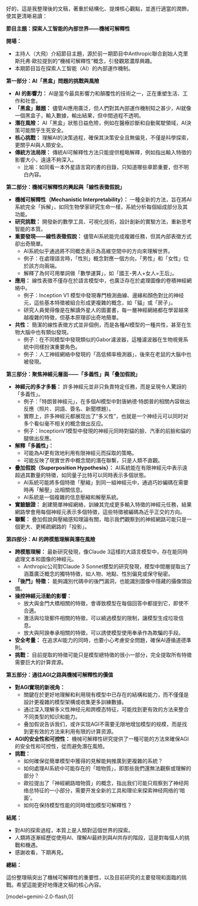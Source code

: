 好的，這是我整理後的文稿，著重於結構化、提煉核心觀點，並進行適當的潤飾，使其更清晰易讀：

**節目主題：探索人工智能的內部世界——機械可解釋性**

**開場：**

*   主持人（大飛）介紹節目主題，源於前一期節目中Anthropic聯合創始人克里斯托弗·歐拉提到的“機械可解釋性”概念，引發觀眾濃厚興趣。
*   本期節目旨在探索人工智能（AI）的內部運作機制。

**第一部分：AI「黑盒」問題的挑戰與風險**

*   **AI 的影響力：** AI是當今最具影響力和顛覆性的技術之一，正在重塑生活、工作和社會。
*   **「黑盒」難題：** 儘管AI應用廣泛，但人們對其內部運作機制知之甚少，AI就像一個黑盒子，輸入數據，輸出結果，但中間過程不透明。
*   **潛在風險：** AI「黑盒」狀態日益危險，例如在醫療診斷和自動駕駛領域，AI決策可能關乎生死安全。
*   **核心挑戰：** 理解AI的決策過程，確保其決策安全且無偏見，不僅是科學探索，更關乎AI與人類安全。
*   **傳統方法局限：** 傳統AI可解釋性方法只能提供粗略解釋，例如指出輸入特徵的影響大小，遠遠不夠深入。
    *   比喻：如同看一本外星語言寫的書的目錄，只知道哪些章節重要，但不明白內容。

**第二部分：機械可解釋性的興起與「線性表徵假說」**

*   **機械可解釋性（Mechanistic Interpretability）：** 一種全新的方法，旨在將AI系統完全「拆解」，如同生物學家研究生命一樣，系統分析每個組成部分及其功能。
*   **研究挑戰：** 開發新的數學工具、可視化技術，設計創新的實驗方法，重新思考智能的本質。
*   **重要發現——線性表徵假說：** 儘管AI系統能完成複雜任務，但其內部表徵方式卻出奇簡單。
    *   AI系統似乎通過將不同概念表示為高維空間中的方向來理解世界。
    *   例子：在處理語言時，「性別」概念對應一個方向，「男性」和「女性」位於該方向兩端。
    *   解釋了為何可用單詞做「數學運算」，如「國王-男人+女人=王后」。
*   **應用：** 線性表徵不僅存在於語言模型中，也廣泛存在於處理圖像的卷積神經網絡中。
    *   例子：Inception V1 模型中發現專門檢測曲線、邊緣和顏色對比的神经元，這些基本特徵被組合形成更複雜的概念，如「貓」或「房子」。
    *   研究人員覺得像是在解讀外星人的圖畫書，每一層神經網絡都在學習越來越複雜的特徵，但基本原理卻出奇地簡單。
*   **共性：** 簡潔的線性表徵方式並非個例，而是各種AI模型的一種共性，甚至在生物大腦中也有類似發現。
    *   例子：在不同模型中發現類似的Gabor濾波器，這種濾波器在生物視覺系統中同樣扮演重要角色。
    *   例子：人工神經網絡中發現的「高低頻率檢測器」，後來在老鼠的大腦中也被發現。

**第三部分：聚焦神經元層面——「多義性」與「叠加假說」**

*   **神經元的多才多藝：** 許多神經元並非只負責特定任務，而是呈現令人驚訝的「多義性」。
    *   例子：「特朗普神經元」，在多個AI模型中對唐納德·特朗普的相關內容做出反應（照片、詞語、簽名、新聞標題）。
    *   實際上，許多神經元都展现出了“多义性”，也就是一个神经元可以同时对多个看似毫不相关的概念做出反应。
    *   例子：InceptionV1模型中發現的神經元同時對貓的臉、汽車的前臉和貓的腿做出反應。
*   **解釋「多義性」：**
    *   可能為AI更有效地利用有限神經元而採取的策略。
    *   可能反映了現實世界中概念間的潛在聯繫，只是人類不直觀。
*   **疊加假說（Superposition Hypothesis）：** AI系統能在有限神經元中表示遠超過其數量的特徵，如同量子比特可以同時表示多個狀態。
    *   AI系統可能將多個特徵「壓縮」到同一組神經元中，通過巧妙編碼在需要時再「解壓」出相關信息。
    *   AI系統是一個複雜的信息壓縮和解壓系統。
*   **實驗驗證：** 創建簡單神經網絡，訓練其完成更多輸入特徵的神經元任務，結果網路學會用每個神經元表示多個特徵，這些特徵被編碼為近乎正交的方向。
*   **聯繫：** 疊加假說與壓縮感知理論有關，暗示我們觀察到的神經網路可能只是一個更大、更稀疏網路的「投影」。

**第四部分：AI 的跨模態理解與潛在風險**

*   **跨模態理解：** 最新研究發現，像Claude 3這樣的大語言模型中，存在能同時處理文本和圖像的神經元。
    *   Anthropic公司對Claude 3 Sonnet模型的研究發現，模型中間層提取出了涵蓋廣泛概念的獨特特徵，如人物、地點、性別偏見或保守秘密。
*   **「後門」特徵：** 能夠識別代碼中的後門漏洞，也能識別圖像中隱藏的攝像頭設備。
*   **操控神經元活動的影響：**
    *   放大與金門大橋相關的特徵，會導致模型在每個回答中都提到它，即使不合適。
    *   激活與垃圾郵件相關的特徵，可以繞過模型的限制，讓模型生成垃圾信息。
    *   放大與阿諛奉承相關的特徵，可以誘使模型使用奉承作為欺騙的手段。
*   **安全考量：** 在追求AI能力的同時，也要小心考慮安全問題，確保AI遵循道德準則。
*   **挑戰：** 目前提取的特徵可能只是模型總特徵的很小一部分，完全提取所有特徵需要巨大的計算資源。

**第五部分：通往AGI之路與機械可解釋性的價值**

*   **對AGI實現的新視角：**
    *   關鍵在於更好地理解和利用現有模型中已存在的結構和能力，而不僅僅是設計更複雜的模型架構或收集更多訓練數據。
    *   通过深入理解多义性神经元和跨模态特征，可能找到更有效的方法来整合不同类型的知识和能力。
    *   叠加假说告诉我们，或许实现AGI不需要无限地增加模型的规模，而是找到更有效的方法来利用有限的计算资源。
*   **AGI的安全性和可控性：** 機械可解釋性研究提供了一種可能的方法來確保AGI的安全性和可控性，從而避免潛在風險。
*   **挑戰：**
    *   如何確保從簡單模型中獲得的見解能夠推廣到更複雜的系統？
    *   如何處理AI系統中可能存在的「暗物質」，即那些我們還無法觀察或理解的部分？
    *   歐拉提出了「神經網路暗物質」的概念，指出我们可能只观察到了神经网络总特征的一小部分，需要开发全新的工具和理论来探索神经网络的‘暗面’。
    *   如何在保持模型性能的同時增加模型可解釋性？

**結尾：**

*   對AI的探索過程，本質上是人類對這個世界的探索。
*   人類將逐漸經歷從使用AI、理解AI最終到與AI共存的階段，這是對每個人的挑戰和機遇。
*   感謝收看，下期再見。

**總結：**

這份整理稿突出了機械可解釋性的重要性，以及目前研究的主要發現和面臨的挑戰。希望這能更好地傳達文稿的核心內容。

[model=gemini-2.0-flash,0]
